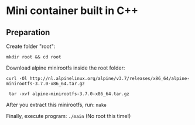 # Mini container built in C++

## Preparation

Create folder "root":

```mkdir root && cd root```

Download alpine minirootfs inside the root folder:

```curl -Ol http://nl.alpinelinux.org/alpine/v3.7/releases/x86_64/alpine-minirootfs-3.7.0-x86_64.tar.gz```

``` tar -xvf alpine-minirootfs-3.7.0-x86_64.tar.gz```

After you extract this minirootfs, run:
```make```

Finally, execute program:
```./main``` (No root this time!)